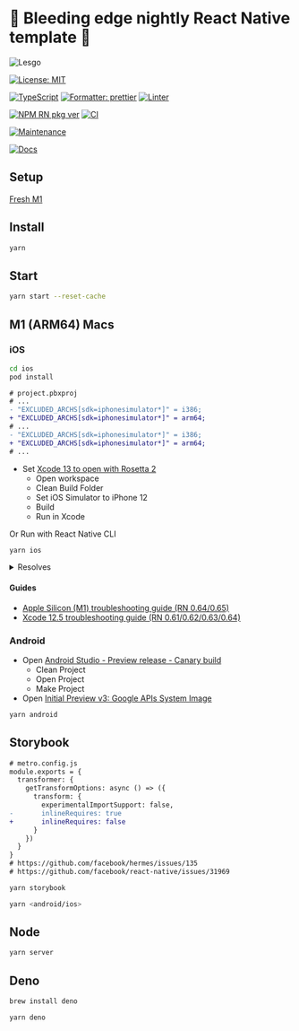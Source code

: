 # 🌃 Bleeding edge nightly React Native template 🌃

![Lesgo](https://media.giphy.com/media/hKyWAN3gQyCsM/giphy.gif)

[![License: MIT](https://img.shields.io/badge/License-MIT-yellow.svg)](#)

[![TypeScript](https://img.shields.io/badge/%3C%2F%3E-TypeScript-%230074c1.svg)](#)
[![Formatter: prettier](https://img.shields.io/badge/Formatter-Prettier-f8bc45.svg)](#)
[![Linter](https://badges.aleen42.com/src/eslint.svg)](#)

[![NPM RN pkg ver](https://img.shields.io/badge/React%20Native-0.66.0-red.svg)](https://github.com/facebook/react-native/releases/tag/v0.66.0-rc.4)
[![CI](https://github.com/leotm/react-native-template-typescript/actions/workflows/main.yml/badge.svg)](https://github.com/leotm/react-native-template-typescript/actions/workflows/main.yml)

[![Maintenance](https://img.shields.io/badge/Maintained%3F-yes-green.svg)](https://github.com/leotm/react-native-template-typescript/pulse)

[![Docs](https://img.shields.io/badge/Docs%3F-yes-green.svg)](https://github.com/leotm/react-native-template-typescript/wiki)

## Setup

[Fresh M1](https://github.com/leotm/react-native-template-typescript/wiki/Fresh-M1)

## Install

```sh
yarn
```

## Start

```sh
yarn start --reset-cache
```

## M1 (ARM64) Macs

### iOS

```sh
cd ios
pod install
```

```diff
# project.pbxproj
# ...
- "EXCLUDED_ARCHS[sdk=iphonesimulator*]" = i386;
+ "EXCLUDED_ARCHS[sdk=iphonesimulator*]" = arm64;
# ...
- "EXCLUDED_ARCHS[sdk=iphonesimulator*]" = i386;
+ "EXCLUDED_ARCHS[sdk=iphonesimulator*]" = arm64;
# ...
```

- Set [Xcode 13 to open with Rosetta 2](https://i.stack.imgur.com/jj508.png)
  - Open workspace
  - Clean Build Folder
  - Set iOS Simulator to iPhone 12
  - Build
  - Run in Xcode

Or Run with React Native CLI

```sh
yarn ios
```

<details><summary>Resolves</summary>

```sh
Failed to build iOS project. We ran "xcodebuild" command but it exited with error code 65. To debug build logs further, consider building your app with Xcode.app, by opening <App>.xcworkspace.
Command line invocation:
    /Applications/Xcode.app/Contents/Developer/usr/bin/xcodebuild -workspace <App>.xcworkspace -configuration Debug -scheme <App> -destination id=C3FF229E-87F8-4DAB-B0E6-1642DB821973

Build target <App>Tests of project <App> with configuration Debug
./ios/<App>.xcodeproj: error: The linked library 'libPods-<App>-<App>Tests.a' is missing one or more architectures required by this target: x86_64. (in target '<App>Tests' from project '<App>')

Build target <App> of project <App> with configuration Debug
./ios/<App>.xcodeproj: error: The linked library 'libPods-<App>.a' is missing one or more architectures required by this target: x86_64. (in target '<App>' from project '<App>')
```

</details>

#### Guides
  
- [Apple Silicon (M1) troubleshooting guide (RN 0.64/0.65)](https://github.com/facebook/react-native/issues/31941)
- [Xcode 12.5 troubleshooting guide (RN 0.61/0.62/0.63/0.64)](https://github.com/facebook/react-native/issues/31480)

### Android

- Open [Android Studio - Preview release - Canary build](https://developer.android.com/studio/preview)
  - Clean Project
  - Open Project
  - Make Project
- Open [Initial Preview v3: Google APIs System Image](https://github.com/google/android-emulator-m1-preview/releases/download/0.3/android-emulator-m1-preview.dmg)
  
```sh
yarn android
```

## Storybook
  
```diff
# metro.config.js
module.exports = {
  transformer: {
    getTransformOptions: async () => ({
      transform: {
        experimentalImportSupport: false,
-       inlineRequires: true
+       inlineRequires: false
      }
    })
  }
}
# https://github.com/facebook/hermes/issues/135
# https://github.com/facebook/react-native/issues/31969
```

```sh
yarn storybook
```
  
```sh
yarn <android/ios>
```

## Node
  
```sh
yarn server
```
  
## Deno
  
```sh
brew install deno
```
  
```sh
yarn deno
```
